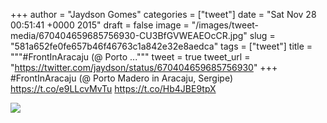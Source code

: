 
+++
author = "Jaydson Gomes"
categories = ["tweet"]
date = "Sat Nov 28 00:51:41 +0000 2015"
draft = false
image = "/images/tweet-media/670404659685756930-CU3BfGVWEAEOcCR.jpg"
slug = "581a652fe0fe657b46f46763c1a842e32e8aedca"
tags = ["tweet"]
title = """#FrontInAracaju (@ Porto ..."""
tweet = true
tweet_url = "https://twitter.com/jaydson/status/670404659685756930"
+++
#FrontInAracaju (@ Porto Madero in Aracaju, Sergipe) https://t.co/e9LLcvMvTu https://t.co/Hb4JBE9tpX

![](/images/tweet-media/670404659685756930-CU3BfGVWEAEOcCR.jpg)